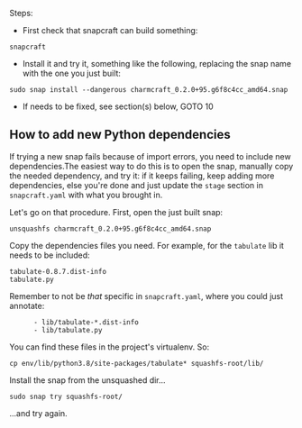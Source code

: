 Steps:

- First check that snapcraft can build something:

```
snapcraft
```

- Install it and try it, something like the following, replacing
  the snap name with the one you just built:

```
sudo snap install --dangerous charmcraft_0.2.0+95.g6f8c4cc_amd64.snap
```

- If needs to be fixed, see section(s) below, GOTO 10

## How to add new Python dependencies

If trying a new snap fails because of import errors, you need to include new
dependencies.The easiest way to do this is to open the snap, manually copy the
needed dependency, and try it: if it keeps failing, keep adding more dependencies,
else you're done and just update the `stage` section in `snapcraft.yaml`
with what you brought in.

Let's go on that procedure. First, open the just built snap:

```
unsquashfs charmcraft_0.2.0+95.g6f8c4cc_amd64.snap
```

Copy the dependencies files you need. For example, for the `tabulate` lib
it needs to be included:

```
tabulate-0.8.7.dist-info
tabulate.py
```

Remember to not be _that_ specific in `snapcraft.yaml`, where you could just
annotate:

```
      - lib/tabulate-*.dist-info
      - lib/tabulate.py
```

You can find these files in the project's virtualenv. So:

```
cp env/lib/python3.8/site-packages/tabulate* squashfs-root/lib/
```

Install the snap from the unsquashed dir...

```
sudo snap try squashfs-root/
```

...and try again.
